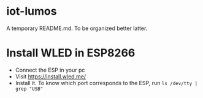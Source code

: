 # iot-lumos

A temporary README.md. To be organized better latter. 

# Install WLED in ESP8266

- Connect the ESP in your pc
- Visit https://install.wled.me/
- Install it. To know which port corresponds to the ESP, run `ls /dev/tty | grep "USB"` 